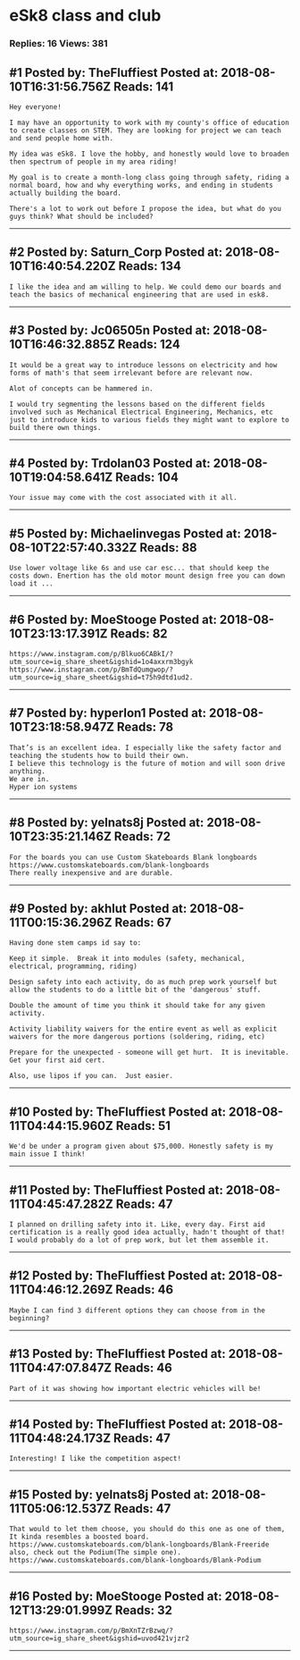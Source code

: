# eSk8 class and club

### Replies: 16 Views: 381

## \#1 Posted by: TheFluffiest Posted at: 2018-08-10T16:31:56.756Z Reads: 141

```
Hey everyone!

I may have an opportunity to work with my county's office of education to create classes on STEM. They are looking for project we can teach and send people home with. 

My idea was eSk8. I love the hobby, and honestly would love to broaden then spectrum of people in my area riding! 

My goal is to create a month-long class going through safety, riding a normal board, how and why everything works, and ending in students actually building the board. 

There's a lot to work out before I propose the idea, but what do you guys think? What should be included?
```

---
## \#2 Posted by: Saturn_Corp Posted at: 2018-08-10T16:40:54.220Z Reads: 134

```
I like the idea and am willing to help. We could demo our boards and teach the basics of mechanical engineering that are used in esk8.
```

---
## \#3 Posted by: Jc06505n Posted at: 2018-08-10T16:46:32.885Z Reads: 124

```
It would be a great way to introduce lessons on electricity and how forms of math's that seem irrelevant before are relevant now. 

Alot of concepts can be hammered in. 

I would try segmenting the lessons based on the different fields involved such as Mechanical Electrical Engineering, Mechanics, etc just to introduce kids to various fields they might want to explore to build there own things.
```

---
## \#4 Posted by: Trdolan03 Posted at: 2018-08-10T19:04:58.641Z Reads: 104

```
Your issue may come with the cost associated with it all.
```

---
## \#5 Posted by: Michaelinvegas Posted at: 2018-08-10T22:57:40.332Z Reads: 88

```
Use lower voltage like 6s and use car esc... that should keep the costs down. Enertion has the old motor mount design free you can down load it ...
```

---
## \#6 Posted by: MoeStooge Posted at: 2018-08-10T23:13:17.391Z Reads: 82

```
https://www.instagram.com/p/Blkuo6CABkI/?utm_source=ig_share_sheet&igshid=1o4axxrm3bgyk   https://www.instagram.com/p/BmTdQumgwop/?utm_source=ig_share_sheet&igshid=t75h9dtd1ud2.
```

---
## \#7 Posted by: hyperIon1 Posted at: 2018-08-10T23:18:58.947Z Reads: 78

```
That’s is an excellent idea. I especially like the safety factor and teaching the students how to build their own. 
I believe this technology is the future of motion and will soon drive anything. 
We are in. 
Hyper ion systems
```

---
## \#8 Posted by: yelnats8j Posted at: 2018-08-10T23:35:21.146Z Reads: 72

```
For the boards you can use Custom Skateboards Blank longboards
https://www.customskateboards.com/blank-longboards
There really inexpensive and are durable.
```

---
## \#9 Posted by: akhlut Posted at: 2018-08-11T00:15:36.296Z Reads: 67

```
Having done stem camps id say to:

Keep it simple.  Break it into modules (safety, mechanical, electrical, programming, riding)

Design safety into each activity, do as much prep work yourself but allow the students to do a little bit of the 'dangerous' stuff.

Double the amount of time you think it should take for any given activity.

Activity liability waivers for the entire event as well as explicit waivers for the more dangerous portions (soldering, riding, etc)

Prepare for the unexpected - someone will get hurt.  It is inevitable.  Get your first aid cert.

Also, use lipos if you can.  Just easier.
```

---
## \#10 Posted by: TheFluffiest Posted at: 2018-08-11T04:44:15.960Z Reads: 51

```
We'd be under a program given about $75,000. Honestly safety is my main issue I think!
```

---
## \#11 Posted by: TheFluffiest Posted at: 2018-08-11T04:45:47.282Z Reads: 47

```
I planned on drilling safety into it. Like, every day. First aid certification is a really good idea actually, hadn't thought of that! I would probably do a lot of prep work, but let them assemble it.
```

---
## \#12 Posted by: TheFluffiest Posted at: 2018-08-11T04:46:12.269Z Reads: 46

```
Maybe I can find 3 different options they can choose from in the beginning?
```

---
## \#13 Posted by: TheFluffiest Posted at: 2018-08-11T04:47:07.847Z Reads: 46

```
Part of it was showing how important electric vehicles will be!
```

---
## \#14 Posted by: TheFluffiest Posted at: 2018-08-11T04:48:24.173Z Reads: 47

```
Interesting! I like the competition aspect!
```

---
## \#15 Posted by: yelnats8j Posted at: 2018-08-11T05:06:12.537Z Reads: 47

```
That would to let them choose, you should do this one as one of them, It kinda resembles a boosted board.
https://www.customskateboards.com/blank-longboards/Blank-Freeride
also, check out the Podium(The simple one). 
https://www.customskateboards.com/blank-longboards/Blank-Podium
```

---
## \#16 Posted by: MoeStooge Posted at: 2018-08-12T13:29:01.999Z Reads: 32

```
https://www.instagram.com/p/BmXnTZrBzwq/?utm_source=ig_share_sheet&igshid=uvod421vjzr2
```

---
